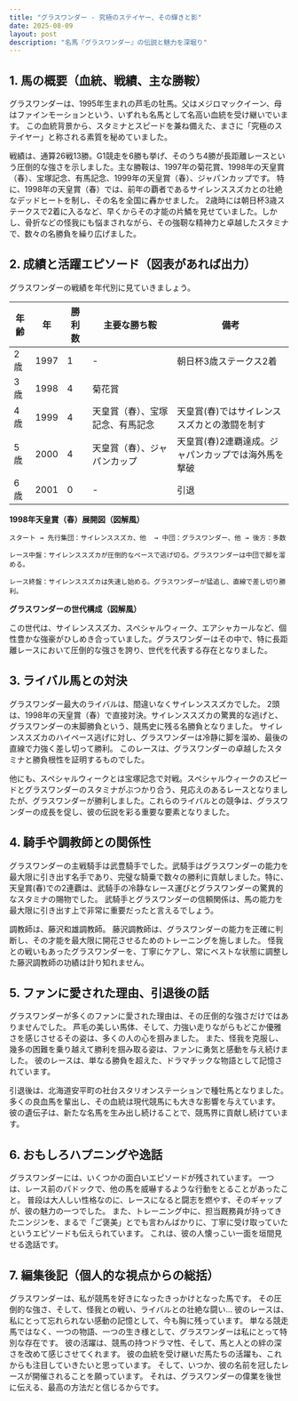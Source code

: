 ```yaml
---
title: "グラスワンダー - 究極のステイヤー、その輝きと影"
date: 2025-08-09
layout: post
description: "名馬『グラスワンダー』の伝説と魅力を深堀り"
---
```


## 1. 馬の概要（血統、戦績、主な勝鞍）

グラスワンダーは、1995年生まれの芦毛の牡馬。父はメジロマックイーン、母はファインモーションという、いずれも名馬として名高い血統を受け継いでいます。  この血統背景から、スタミナとスピードを兼ね備えた、まさに「究極のステイヤー」と称される素質を秘めていました。

戦績は、通算26戦13勝。G1競走を6勝も挙げ、そのうち4勝が長距離レースという圧倒的な強さを示しました。主な勝鞍は、1997年の菊花賞、1998年の天皇賞（春）、宝塚記念、有馬記念、1999年の天皇賞（春）、ジャパンカップです。  特に、1998年の天皇賞（春）では、前年の覇者であるサイレンススズカとの壮絶なデッドヒートを制し、その名を全国に轟かせました。  2歳時には朝日杯3歳ステークスで2着に入るなど、早くからその才能の片鱗を見せていました。しかし、骨折などの怪我にも悩まされながら、その強靭な精神力と卓越したスタミナで、数々の名勝負を繰り広げました。


## 2. 成績と活躍エピソード（図表があれば出力）

グラスワンダーの戦績を年代別に見ていきましょう。

| 年齢 | 年 | 勝利数 | 主要な勝ち鞍 | 備考 |
|---|---|---|---|---|
| 2歳 | 1997 | 1 |  - | 朝日杯3歳ステークス2着 |
| 3歳 | 1998 | 4 | 菊花賞 |  |
| 4歳 | 1999 | 4 | 天皇賞（春）、宝塚記念、有馬記念 | 天皇賞(春)ではサイレンススズカとの激闘を制す |
| 5歳 | 2000 | 4 | 天皇賞（春）、ジャパンカップ | 天皇賞(春)2連覇達成。ジャパンカップでは海外馬を撃破 |
| 6歳 | 2001 | 0 |  - |  引退 |


**1998年天皇賞（春）展開図（図解風）**

```
スタート → 先行集団：サイレンススズカ、他  → 中団：グラスワンダー、他 → 後方：多数

レース中盤：サイレンススズカが圧倒的なペースで逃げ切る。グラスワンダーは中団で脚を溜める。

レース終盤：サイレンススズカは失速し始める。グラスワンダーが猛追し、直線で差し切り勝利。
```

**グラスワンダーの世代構成（図解風）**

この世代は、サイレンススズカ、スペシャルウィーク、エアシャカールなど、個性豊かな強豪がひしめき合っていました。グラスワンダーはその中で、特に長距離レースにおいて圧倒的な強さを誇り、世代を代表する存在となりました。


## 3. ライバル馬との対決

グラスワンダー最大のライバルは、間違いなくサイレンススズカでした。  2頭は、1998年の天皇賞（春）で直接対決。サイレンススズカの驚異的な逃げと、グラスワンダーの末脚勝負という、競馬史に残る名勝負となりました。  サイレンススズカのハイペース逃げに対し、グラスワンダーは冷静に脚を溜め、最後の直線で力強く差し切って勝利。  このレースは、グラスワンダーの卓越したスタミナと勝負根性を証明するものでした。

他にも、スペシャルウィークとは宝塚記念で対戦。スペシャルウィークのスピードとグラスワンダーのスタミナがぶつかり合う、見応えのあるレースとなりましたが、グラスワンダーが勝利しました。これらのライバルとの競争は、グラスワンダーの成長を促し、彼の伝説を彩る重要な要素となりました。


## 4. 騎手や調教師との関係性

グラスワンダーの主戦騎手は武豊騎手でした。武騎手はグラスワンダーの能力を最大限に引き出す名手であり、完璧な騎乗で数々の勝利に貢献しました。特に、天皇賞(春)での2連覇は、武騎手の冷静なレース運びとグラスワンダーの驚異的なスタミナの賜物でした。  武騎手とグラスワンダーの信頼関係は、馬の能力を最大限に引き出す上で非常に重要だったと言えるでしょう。

調教師は、藤沢和雄調教師。  藤沢調教師は、グラスワンダーの能力を正確に判断し、その才能を最大限に開花させるためのトレーニングを施しました。  怪我との戦いもあったグラスワンダーを、丁寧にケアし、常にベストな状態に調整した藤沢調教師の功績は計り知れません。


## 5. ファンに愛された理由、引退後の話

グラスワンダーが多くのファンに愛された理由は、その圧倒的な強さだけではありませんでした。  芦毛の美しい馬体、そして、力強い走りながらもどこか優雅さを感じさせるその姿は、多くの人の心を掴みました。  また、怪我を克服し、幾多の困難を乗り越えて勝利を掴み取る姿は、ファンに勇気と感動を与え続けました。  彼のレースは、単なる勝負を超えた、ドラマチックな物語として記憶されています。

引退後は、北海道安平町の社台スタリオンステーションで種牡馬となりました。  多くの良血馬を輩出し、その血統は現代競馬にも大きな影響を与えています。  彼の遺伝子は、新たな名馬を生み出し続けることで、競馬界に貢献し続けています。


## 6. おもしろハプニングや逸話

グラスワンダーには、いくつかの面白いエピソードが残されています。  一つは、レース前のパドックで、他の馬を威嚇するような行動をとることがあったこと。  普段は大人しい性格なのに、レースになると闘志を燃やす、そのギャップが、彼の魅力の一つでした。  また、トレーニング中に、担当厩務員が持ってきたニンジンを、まるで「ご褒美」とでも言わんばかりに、丁寧に受け取っていたというエピソードも伝えられています。  これは、彼の人懐っこい一面を垣間見せる逸話です。


## 7. 編集後記（個人的な視点からの総括）

グラスワンダーは、私が競馬を好きになったきっかけとなった馬です。  その圧倒的な強さ、そして、怪我との戦い、ライバルとの壮絶な闘い…  彼のレースは、私にとって忘れられない感動の記憶として、今も胸に残っています。  単なる競走馬ではなく、一つの物語、一つの生き様として、グラスワンダーは私にとって特別な存在です。  彼の活躍は、競馬の持つドラマ性、そして、馬と人との絆の深さを改めて感じさせてくれます。  彼の血統を受け継いだ馬たちの活躍も、これからも注目していきたいと思っています。  そして、いつか、彼の名前を冠したレースが開催されることを願っています。  それは、グラスワンダーの偉業を後世に伝える、最高の方法だと信じるからです。
